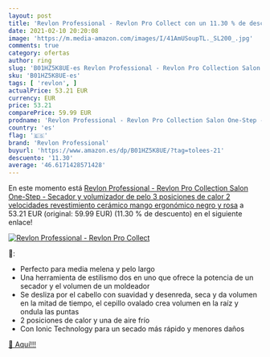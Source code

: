 ```yaml
---
layout: post
title: 'Revlon Professional - Revlon Pro Collect con un 11.30 % de descuento'
date: 2021-02-10 20:20:08
image: 'https://m.media-amazon.com/images/I/41AmUSoupTL._SL200_.jpg'
comments: true
category: ofertas
author: ring
slug: 'B01HZ5K8UE-es Revlon Professional - Revlon Pro Collection Salon One-Step...'
sku: 'B01HZ5K8UE-es'
tags: [ 'revlon', ]
actualPrice: 53.21 EUR
currency: EUR
price: 53.21
comparePrice: 59.99 EUR
prodname: 'Revlon Professional - Revlon Pro Collection Salon One-Step - Secador y volumizador de pelo  3 posiciones de calor  2 velocidades  revestimiento cerámico  mango ergonómico   negro y rosa'
country: 'es'
flag: '🇪🇸'
brand: 'Revlon Professional'
buyurl: 'https://www.amazon.es/dp/B01HZ5K8UE/?tag=tolees-21'
descuento: '11.30'
average: '46.6171428571428'
---
```


En este momento está [Revlon Professional - Revlon Pro Collection Salon One-Step - Secador y volumizador de pelo  3 posiciones de calor  2 velocidades  revestimiento cerámico  mango ergonómico   negro y rosa](https://www.amazon.es/dp/B01HZ5K8UE/?tag=tolees-21) a 53.21 EUR (original: 59.99 EUR) (11.30 %  de descuento) en el siguiente enlace!

[![Revlon Professional - Revlon Pro Collect](https://m.media-amazon.com/images/I/41AmUSoupTL._SL200_.jpg)](https://www.amazon.es/dp/B01HZ5K8UE/?tag=tolees-21)

🔎:

- Perfecto para media melena y pelo largo
- Una herramienta de estilismo dos en uno que ofrece la potencia de un secador y el volumen de un moldeador
- Se desliza por el cabello con suavidad y desenreda, seca y da volumen en la mitad de tiempo, el cepillo ovalado crea volumen en la raíz y ondula las puntas
- 2 posiciones de calor y una de aire frío
- Con Ionic Technology para un secado más rápido y menores daños

[🛒 Aquí!!!](https://www.amazon.es/dp/B01HZ5K8UE/?tag=tolees-21)
